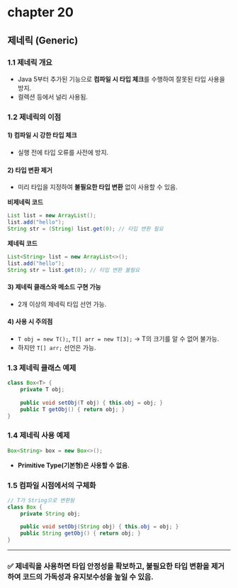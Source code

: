 # chapter 20

## 제네릭 (Generic)

### 1.1 제네릭 개요
- Java 5부터 추가된 기능으로 **컴파일 시 타입 체크**를 수행하여 잘못된 타입 사용을 방지.
- 컬렉션 등에서 널리 사용됨.

### 1.2 제네릭의 이점
#### 1) **컴파일 시 강한 타입 체크**
- 실행 전에 타입 오류를 사전에 방지.

#### 2) **타입 변환 제거**
- 미리 타입을 지정하여 **불필요한 타입 변환** 없이 사용할 수 있음.

**비제네릭 코드**
```java
List list = new ArrayList();
list.add("hello");
String str = (String) list.get(0); // 타입 변환 필요
```

**제네릭 코드**
```java
List<String> list = new ArrayList<>();
list.add("hello");
String str = list.get(0); // 타입 변환 불필요
```

#### 3) **제네릭 클래스와 메소드 구현 가능**
- 2개 이상의 제네릭 타입 선언 가능.

#### 4) **사용 시 주의점**
- `T obj = new T();`, `T[] arr = new T[3];` → T의 크기를 알 수 없어 불가능.
- 하지만 `T[] arr;` 선언은 가능.

### 1.3 제네릭 클래스 예제
```java
class Box<T> {
    private T obj;
    
    public void setObj(T obj) { this.obj = obj; }
    public T getObj() { return obj; }
}
```

### 1.4 제네릭 사용 예제
```java
Box<String> box = new Box<>();
```
- **Primitive Type(기본형)은 사용할 수 없음.**

### 1.5 컴파일 시점에서의 구체화
```java
// T가 String으로 변환됨
class Box {
    private String obj;
    
    public void setObj(String obj) { this.obj = obj; }
    public String getObj() { return obj; }
}
```

---
### ✅ **제네릭을 사용하면 타입 안정성을 확보하고, 불필요한 타입 변환을 제거하여 코드의 가독성과 유지보수성을 높일 수 있음.**
